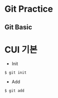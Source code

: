 Git Practice
============
Git Basic
------------
# CUI 기본
* Init
```
$ git init
```

* Add
```
$ git add 
```